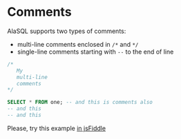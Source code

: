# Comments

AlaSQL supports two types of comments:

* multi-line comments enclosed in ```/*``` and ```*/```
* single-line comments starting with ```--``` to the end of line

```sql
/*
   My
   multi-line 
   comments
*/

SELECT * FROM one; -- and this is comments also
-- and this 
-- and this
```

Please, try this example [in jsFiddle](http://jsfiddle.net/agershun/2zc9tpy2/2/)